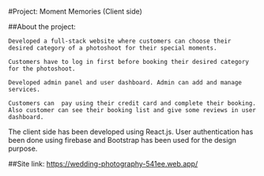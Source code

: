 #Project: Moment Memories (Client side)

##About the project:

	Developed a full-stack website where customers can choose their desired category of a photoshoot for their special moments.
  
	Customers have to log in first before booking their desired category for the photoshoot.
  
	Developed admin panel and user dashboard. Admin can add and manage services.
  
	Customers can  pay using their credit card and complete their booking. Also customer can see their booking list and give some reviews in user dashboard.

The client side has been developed using React.js. User authentication has been done using firebase and Bootstrap has been used for the design purpose. 

##Site link:
<https://wedding-photography-541ee.web.app/>
